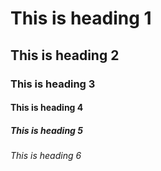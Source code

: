 # This is heading 1
## This is heading 2
### This is heading 3
#### This is heading 4
##### This is heading 5
###### This is heading 6
